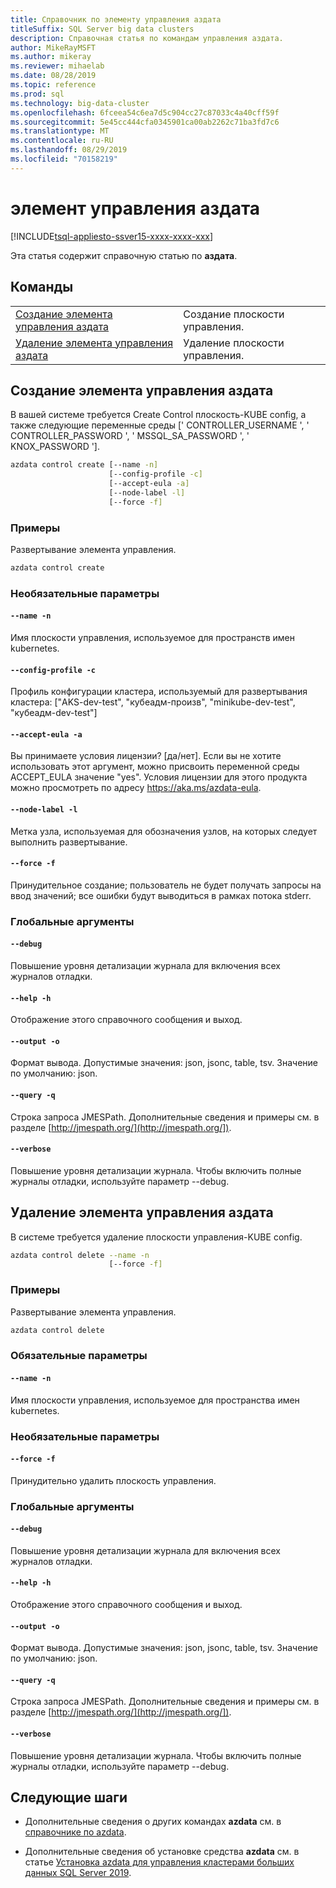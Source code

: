 ```yaml
---
title: Справочник по элементу управления аздата
titleSuffix: SQL Server big data clusters
description: Справочная статья по командам управления аздата.
author: MikeRayMSFT
ms.author: mikeray
ms.reviewer: mihaelab
ms.date: 08/28/2019
ms.topic: reference
ms.prod: sql
ms.technology: big-data-cluster
ms.openlocfilehash: 6fceea54c6ea7d5c904cc27c87033c4a40cff59f
ms.sourcegitcommit: 5e45cc444cfa0345901ca00ab2262c71ba3fd7c6
ms.translationtype: MT
ms.contentlocale: ru-RU
ms.lasthandoff: 08/29/2019
ms.locfileid: "70158219"
---
```

# <a name="azdata-control"></a>элемент управления аздата

[!INCLUDE[tsql-appliesto-ssver15-xxxx-xxxx-xxx](../includes/tsql-appliesto-ssver15-xxxx-xxxx-xxx.md)]  

Эта статья содержит справочную статью по **аздата**. 

## <a name="commands"></a>Команды
|     |     |
| --- | --- |
[Создание элемента управления аздата](#azdata-control-create) | Создание плоскости управления.
[Удаление элемента управления аздата](#azdata-control-delete) | Удаление плоскости управления.
## <a name="azdata-control-create"></a>Создание элемента управления аздата
В вашей системе требуется Create Control плоскость-KUBE config, а также следующие переменные среды [' CONTROLLER_USERNAME ', ' CONTROLLER_PASSWORD ', ' MSSQL_SA_PASSWORD ', ' KNOX_PASSWORD '].
```bash
azdata control create [--name -n] 
                      [--config-profile -c]  
                      [--accept-eula -a]  
                      [--node-label -l]  
                      [--force -f]
```
### <a name="examples"></a>Примеры
Развертывание элемента управления.
```bash
azdata control create
```
### <a name="optional-parameters"></a>Необязательные параметры
#### `--name -n`
Имя плоскости управления, используемое для пространств имен kubernetes.
#### `--config-profile -c`
Профиль конфигурации кластера, используемый для развертывания кластера: ["AKS-dev-test", "кубеадм-произв", "minikube-dev-test", "кубеадм-dev-test"]
#### `--accept-eula -a`
Вы принимаете условия лицензии? [да/нет]. Если вы не хотите использовать этот аргумент, можно присвоить переменной среды ACCEPT_EULA значение "yes". Условия лицензии для этого продукта можно просмотреть по адресу https://aka.ms/azdata-eula.
#### `--node-label -l`
Метка узла, используемая для обозначения узлов, на которых следует выполнить развертывание.
#### `--force -f`
Принудительное создание; пользователь не будет получать запросы на ввод значений; все ошибки будут выводиться в рамках потока stderr.
### <a name="global-arguments"></a>Глобальные аргументы
#### `--debug`
Повышение уровня детализации журнала для включения всех журналов отладки.
#### `--help -h`
Отображение этого справочного сообщения и выход.
#### `--output -o`
Формат вывода.  Допустимые значения: json, jsonc, table, tsv.  Значение по умолчанию: json.
#### `--query -q`
Строка запроса JMESPath. Дополнительные сведения и примеры см. в разделе [http://jmespath.org/](http://jmespath.org/]).
#### `--verbose`
Повышение уровня детализации журнала. Чтобы включить полные журналы отладки, используйте параметр --debug.
## <a name="azdata-control-delete"></a>Удаление элемента управления аздата
В системе требуется удаление плоскости управления-KUBE config.
```bash
azdata control delete --name -n 
                      [--force -f]
```
### <a name="examples"></a>Примеры
Развертывание элемента управления.
```bash
azdata control delete
```
### <a name="required-parameters"></a>Обязательные параметры
#### `--name -n`
Имя плоскости управления, используемое для пространства имен kubernetes.
### <a name="optional-parameters"></a>Необязательные параметры
#### `--force -f`
Принудительно удалить плоскость управления.
### <a name="global-arguments"></a>Глобальные аргументы
#### `--debug`
Повышение уровня детализации журнала для включения всех журналов отладки.
#### `--help -h`
Отображение этого справочного сообщения и выход.
#### `--output -o`
Формат вывода.  Допустимые значения: json, jsonc, table, tsv.  Значение по умолчанию: json.
#### `--query -q`
Строка запроса JMESPath. Дополнительные сведения и примеры см. в разделе [http://jmespath.org/](http://jmespath.org/]).
#### `--verbose`
Повышение уровня детализации журнала. Чтобы включить полные журналы отладки, используйте параметр --debug.

## <a name="next-steps"></a>Следующие шаги

- Дополнительные сведения о других командах **azdata** см. в [справочнике по azdata](reference-azdata.md). 

- Дополнительные сведения об установке средства **azdata** см. в статье [Установка azdata для управления кластерами больших данных SQL Server 2019](deploy-install-azdata.md).
